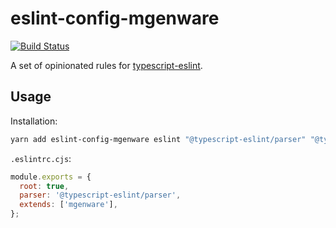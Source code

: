 # eslint-config-mgenware

[![Build Status](https://github.com/mgenware/eslint-config-mgenware/workflows/Build/badge.svg)](https://github.com/mgenware/eslint-config-mgenware/actions)

A set of opinionated rules for [typescript-eslint](https://github.com/typescript-eslint/typescript-eslint).

## Usage

Installation:

```sh
yarn add eslint-config-mgenware eslint "@typescript-eslint/parser" "@typescript-eslint/eslint-plugin" "eslint-plugin-import" -D
```

`.eslintrc.cjs`:

```js
module.exports = {
  root: true,
  parser: '@typescript-eslint/parser',
  extends: ['mgenware'],
};
```
